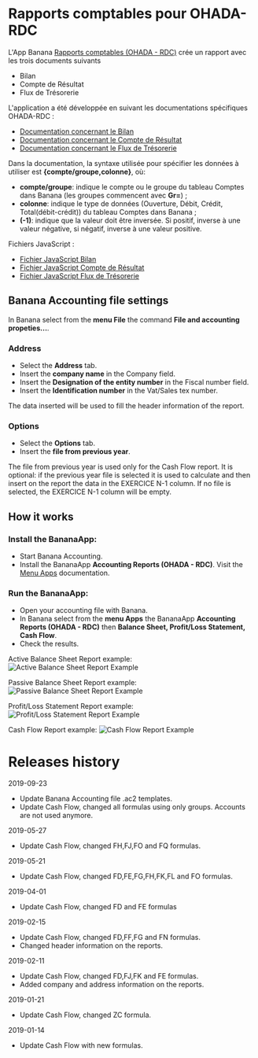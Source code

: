 # Rapports comptables pour OHADA-RDC

L'App Banana [Rapports comptables (OHADA - RDC)](https://www.banana.ch/apps/fr/node/9093) crée un rapport avec les trois documents suivants
* Bilan
* Compte de Résultat 
* Flux de Trésorerie

L'application a été développée en suivant les documentations spécifiques OHADA-RDC :
* [Documentation concernant le Bilan](https://github.com/BananaAccounting/CongoRDC/blob/master/reports/statements/balancesheet/balancesheet_documentation.pdf)
* [Documentation concernant le Compte de Résultat](https://github.com/BananaAccounting/CongoRDC/blob/master/reports/statements/profitlossstatement/profitlosstatement_documentation.pdf)
* [Documentation concernant le Flux de Trésorerie](https://github.com/BananaAccounting/CongoRDC/blob/master/reports/statements/cashflow/cashflow_documentation.pdf)

Dans la documentation, la syntaxe utilisée pour spécifier les données à utiliser est **{compte/groupe,colonne}**, où:
* **compte/groupe**: indique le compte ou le groupe du tableau Comptes dans Banana (les groupes commencent avec **Gr=**) ;
* **colonne**: indique le type de données (Ouverture, Débit, Crédit, Total(débit-crédit)) du tableau Comptes dans Banana ;
* **(-1)**: indique que la valeur doit être inversée. Si positif, inverse à une valeur négative, si négatif, inverse à une valeur positive.

Fichiers JavaScript :
* [Fichier JavaScript Bilan](https://raw.githubusercontent.com/BananaAccounting/CongoRDC/master/reports/statements/balancesheet/ch.banana.africa.balancesheetrdc.js)
* [Fichier JavaScript Compte de Résultat](https://raw.githubusercontent.com/BananaAccounting/CongoRDC/master/reports/statements/profitlossstatement/ch.banana.africa.profitlossstatementrdc.js)
* [Fichier JavaScript Flux de Trésorerie](https://raw.githubusercontent.com/BananaAccounting/CongoRDC/master/reports/statements/cashflow/ch.banana.africa.cashflowrdc.js)


## Banana Accounting file settings
In Banana select from the **menu File** the command **File and accounting propeties...**.
### Address
* Select the **Address** tab.
* Insert the **company name** in the Company field.
* Insert the **Designation of the entity number** in the Fiscal number field.
* Insert the **Identification number** in the Vat/Sales tex number.

The data inserted will be used to fill the header information of the report.

### Options
* Select the **Options** tab.
* Insert the **file from previous year**. 

The file from previous year is used only for the Cash Flow report.
It is optional: if the previous year file is selected it is used to calculate and then insert on the report the data in the EXERCICE N-1 column. If no file is selected, the EXERCICE N-1 column will be empty.


## How it works

### Install the BananaApp:
* Start Banana Accounting.
* Install the BananaApp **Accounting Reports (OHADA - RDC)**. Visit the [Menu Apps](https://www.banana.ch/doc9/en/node/4727) documentation.

### Run the BananaApp:
* Open your accounting file with Banana.
* In Banana select from the **menu Apps** the BananaApp **Accounting Reports (OHADA - RDC)** then **Balance Sheet, Profit/Loss Statement, Cash Flow**.
* Check the results.

Active Balance Sheet Report example:
![Active Balance Sheet Report Example](https://raw.githubusercontent.com/BananaAccounting/CongoRDC/master/reports/statements/balancesheet/images/balancesheet_active_report.png)

Passive Balance Sheet Report example:
![Passive Balance Sheet Report Example](https://raw.githubusercontent.com/BananaAccounting/CongoRDC/master/reports/statements/balancesheet/images/balancesheet_passive_report.png)

Profit/Loss Statement Report example:
![Profit/Loss Statement Report Example](https://raw.githubusercontent.com/BananaAccounting/CongoRDC/master/reports/statements/profitlossstatement/images/profitlossstatement_report.png)

Cash Flow Report example:
![Cash Flow Report Example](https://raw.githubusercontent.com/BananaAccounting/CongoRDC/master/reports/statements/cashflow/images/banana_report.png)

# Releases history
2019-09-23
* Update Banana Accounting file .ac2 templates.
* Update Cash Flow, changed all formulas using only groups. Accounts are not used anymore.

2019-05-27
* Update Cash Flow, changed FH,FJ,FO and FQ formulas.

2019-05-21
* Update Cash Flow, changed FD,FE,FG,FH,FK,FL and FO formulas.

2019-04-01
* Update Cash Flow, changed FD and FE formulas

2019-02-15
* Update Cash Flow, changed FD,FF,FG and FN formulas.
* Changed header information on the reports.

2019-02-11
* Update Cash Flow, changed FD,FJ,FK and FE formulas.
* Added company and address information on the reports.

2019-01-21
* Update Cash Flow, changed ZC formula.

2019-01-14
* Update Cash Flow with new formulas.
